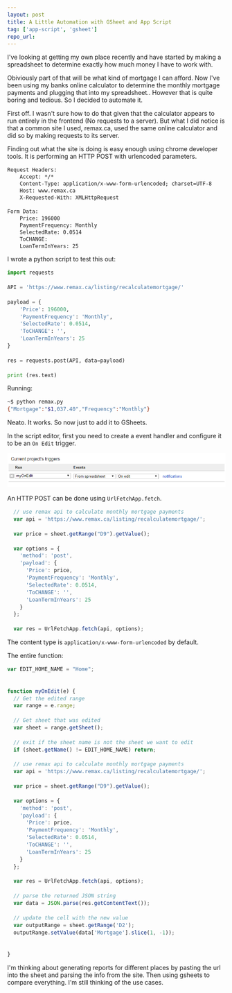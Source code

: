 ```yaml
---
layout: post
title: A Little Automation with GSheet and App Script
tag: ['app-script', 'gsheet']
repo_url: 
---
```


I've looking at getting my own place recently and have started by making a spreadsheet to determine exactly how much money I have to work with.

Obiviously part of that will be what kind of mortgage I can afford. Now I've been using my banks online calculator to determine the monthly mortgage payments and plugging that into my spreadsheet.. However that is quite boring and tedious. So I decided to automate it.

First off. I wasn't sure how to do that given that the calculator appears to run entirely in the frontend (No requests to a server). But what I did notice is that a common site I used, remax.ca, used the same online calculator and did so by making requests to its server.

Finding out what the site is doing is easy enough using chrome developer tools. It is performing an HTTP POST with urlencoded parameters.

```
Request Headers:
    Accept: */*
    Content-Type: application/x-www-form-urlencoded; charset=UTF-8
    Host: www.remax.ca
    X-Requested-With: XMLHttpRequest

Form Data:
    Price: 196000
    PaymentFrequency: Monthly
    SelectedRate: 0.0514
    ToCHANGE: 
    LoanTermInYears: 25
```

I wrote a python script to test this out:

```python
import requests

API = 'https://www.remax.ca/listing/recalculatemortgage/'

payload = {
    'Price': 196000,
    'PaymentFrequency': 'Monthly',
    'SelectedRate': 0.0514,
    'ToCHANGE': '',
    'LoanTermInYears': 25
}

res = requests.post(API, data=payload)

print (res.text)
```

Running:
```bash
~$ python remax.py
{"Mortgage":"$1,037.40","Frequency":"Monthly"}
```

Neato. It works. So now just to add it to GSheets.

In the script editor, first you need to create a event handler and configure it to be an `On Edit` trigger.

![Image not found!](/assets/2018/04/05/trigger.png)

An HTTP POST can be done using `UrlFetchApp.fetch`.

```javascript
  // use remax api to calculate monthly mortgage payments
  var api = 'https://www.remax.ca/listing/recalculatemortgage/';
  
  var price = sheet.getRange("D9").getValue();
  
  var options = {
    'method': 'post',
    'payload': {
      'Price': price,
      'PaymentFrequency': 'Monthly',
      'SelectedRate': 0.0514,
      'ToCHANGE': '',
      'LoanTermInYears': 25
    }
  };

  var res = UrlFetchApp.fetch(api, options);
```

The content type is `application/x-www-form-urlencoded` by default.

The entire function:

```javascript
var EDIT_HOME_NAME = "Home";


function myOnEdit(e) {
  // Get the edited range
  var range = e.range;
  
  // Get sheet that was edited
  var sheet = range.getSheet();
  
  // exit if the sheet name is not the sheet we want to edit
  if (sheet.getName() != EDIT_HOME_NAME) return;
  
  // use remax api to calculate monthly mortgage payments
  var api = 'https://www.remax.ca/listing/recalculatemortgage/';
  
  var price = sheet.getRange("D9").getValue();
  
  var options = {
    'method': 'post',
    'payload': {
      'Price': price,
      'PaymentFrequency': 'Monthly',
      'SelectedRate': 0.0514,
      'ToCHANGE': '',
      'LoanTermInYears': 25
    }
  };

  var res = UrlFetchApp.fetch(api, options);
  
  // parse the returned JSON string
  var data = JSON.parse(res.getContentText());
  
  // update the cell with the new value
  var outputRange = sheet.getRange('D2');
  outputRange.setValue(data['Mortgage'].slice(1, -1));
  

}
```

I'm thinking about generating reports for different places by pasting the url into the sheet and parsing the info from the site. Then using gsheets to compare everything. I'm still thinking of the use cases.
